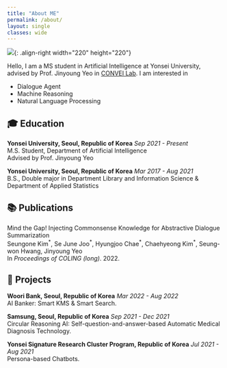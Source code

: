 ```yaml
---
title: "About ME"
permalink: /about/
layout: single
classes: wide
---
```


![]({{site.url}}/assets/images/cv-photo.jpg){: .align-right width="220" height="220"}

Hello, I am a MS student in Artificial Intelligence at Yonsei University,  
advised by Prof. Jinyoung Yeo in [CONVEI Lab](http://convei.weebly.com). I am interested in

- Dialogue Agent
- Machine Reasoning
- Natural Language Processing

## 🎓 Education

**Yonsei University, Seoul, Republic of Korea** *Sep 2021 - Present*  
M.S. Student, Department of Artificial Intelligence  
Advised by Prof. Jinyoung Yeo

**Yonsei University, Seoul, Republic of Korea** *Mar 2017 - Aug 2021*  
B.S., Double major in Department Library and Information Science & Department of Applied Statistics

## 📚 Publications

Mind the Gap! Injecting Commonsense Knowledge for Abstractive Dialogue Summarization  
Seungone Kim$^*$, Se June Joo$^*$, Hyungjoo Chae$^*$, Chaehyeong Kim$^*$, Seung-won Hwang, Jinyoung Yeo  
In *Proceedings of COLING (long)*. 2022.

<!--
**BotsTalk: Machine-Sourced Framework for Automatic Curation of Large-scale Multi-skill Dialogue Datasets**  
Minju Kim\*, Chae Hyeong Kim\*, Yongho Song, Seung-won Hwang, Jinyoung Yeo  
*ArXiv preprint*

**Fine-grained Explanatory Learning for Predicting the Age-Suitability Rating of Movie Scripts**  
Chae Hyeong Kim, Gayeon Lee, Seung-won Hwang, Jinyoung Yeo  
Under review for *Proceedings of COLING 2022*.
-->

## 🎨 Projects

**Woori Bank, Seoul, Republic of Korea** *Mar 2022 - Aug 2022*  
AI Banker: Smart KMS & Smart Search.

**Samsung, Seoul, Republic of Korea** *Sep 2021 - Dec 2021*  
Circular Reasoning AI: Self-question-and-answer-based Automatic Medical Diagnosis Technology.

**Yonsei Signature Research Cluster Program, Republic of Korea** *Jul 2021 - Aug 2021*  
Persona-based Chatbots.
